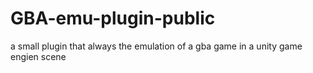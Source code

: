 # GBA-emu-plugin-public
a small plugin that always the emulation of a gba game in a unity game engien scene
